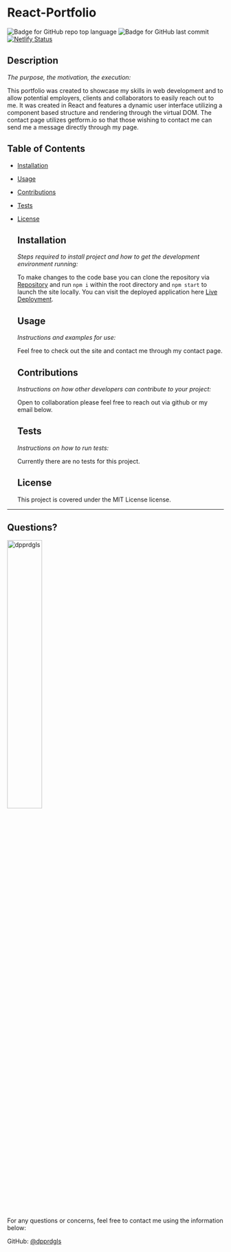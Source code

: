 # React-Portfolio

  
  ![Badge for GitHub repo top language](https://img.shields.io/github/languages/top/dpprdgls/React-Portfolio?style=flat&logo=appveyor) ![Badge for GitHub last commit](https://img.shields.io/github/last-commit/dpprdgls/React-Portfolio?style=flat&logo=appveyor)
  [![Netlify Status](https://api.netlify.com/api/v1/badges/8cd79f35-a120-46d5-b47e-730704fa387d/deploy-status)](https://app.netlify.com/sites/the-best-portfolio/deploys)


  



  ## Description

  *The purpose, the motivation, the execution:*

  This portfolio was created to showcase my skills in web development and to allow potential employers, clients and collaborators to easily reach out to me. It was created in React and features a dynamic user interface utilizing a component based structure and rendering through the virtual DOM. The contact page utilizes getform.io so that those wishing to contact me can send me a message directly through my page. 

  ## Table of Contents
  * [Installation](#installation)
  * [Usage](#usage)
  * [Contributions](#contributions)
  * [Tests](#tests)
  * [License](#license)
    
    ## Installation
    
    *Steps required to install project and how to get the development environment running:*
    
    To make changes to the code base you can clone the repository via [Repository](https://github.com/dpprdgls/React-Portfolio) and run `npm i` within the root directory and `npm start` to launch the site locally. You can visit the deployed application here [Live Deployment](https://main--the-best-portfolio.netlify.app/).
    
    ## Usage
    
    *Instructions and examples for use:*
    
    Feel free to check out the site and contact me through my contact page.
    
    ## Contributions
    
    *Instructions on how other developers can contribute to your project:*
    
    Open to collaboration please feel free to reach out via github or my email below.
    
    ## Tests
    
    *Instructions on how to run tests:*
    
    Currently there are no tests for this project.
    
    ## License
    
    This project is covered under the MIT License license.
  ---

  ## Questions? 

  <img src="https://avatars.githubusercontent.com/u/74167696?v=4" alt="dpprdgls" width="40%" />

  For any questions or concerns, feel free to contact me using the information below:
  
  GitHub: [@dpprdgls](https://api.github.com/users/dpprdgls)

  